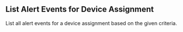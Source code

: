 List Alert Events for Device Assignment
---------------------------------------
List all alert events for a device assignment based on the given criteria.